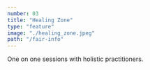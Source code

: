 ```yaml
---
number: 03
title: "Healing Zone"
type: "feature"
image: "./healing_zone.jpeg"
path: "/fair-info"
---
```


One on one sessions with holistic practitioners.
